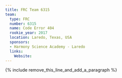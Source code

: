 ```yaml
---
title: FRC Team 6315
team:
  type: FRC
  number: 6315
  name: Code Error 404
  rookie_year: 2017
  location: Laredo, Texas, USA
  sponsors:
  - Harmony Science Academy - Laredo
  links:
    Website:
---
```


{% include remove_this_line_and_add_a_paragraph %}